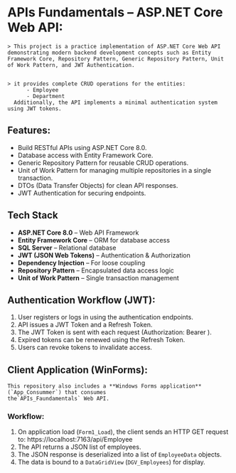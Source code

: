 # APIs Fundamentals – ASP.NET Core Web API:
    > This project is a practice implementation of ASP.NET Core Web API demonstrating modern backend development concepts such as Entity Framework Core, Repository Pattern, Generic Repository Pattern, Unit of Work Pattern, and JWT Authentication.

 
    > it provides complete CRUD operations for the entities:
          - Employee
          - Department
      Additionally, the API implements a minimal authentication system using JWT tokens.



## Features:
   - Build RESTful APIs using ASP.NET Core 8.0.
   - Database access with Entity Framework Core.
   - Generic Repository Pattern for reusable CRUD operations.
   - Unit of Work Pattern for managing multiple repositories in a single transaction.
   - DTOs (Data Transfer Objects) for clean API responses.
   - JWT Authentication for securing endpoints.


## Tech Stack
- **ASP.NET Core 8.0** – Web API Framework
- **Entity Framework Core** – ORM for database access
- **SQL Server** – Relational database
- **JWT (JSON Web Tokens)** – Authentication & Authorization
- **Dependency Injection** – For loose coupling
- **Repository Pattern** – Encapsulated data access logic
- **Unit of Work Pattern** – Single transaction management



## Authentication Workflow (JWT):
   1. User registers or logs in using the authentication endpoints.
   2. API issues a JWT Token and a Refresh Token.
   3. The JWT Token is sent with each request (Authorization: Bearer <token>).
   4. Expired tokens can be renewed using the Refresh Token.
   5. Users can revoke tokens to invalidate access.



## Client Application (WinForms):
    This repository also includes a **Windows Forms application** (`App_Consummer`) that consumes 
    the`APIs_Faundamentals` Web API.


### Workflow:
  1. On application load (`Form1_Load`), the client sends an HTTP GET request to:
     https://localhost:7163/api/Employee
  2. The API returns a JSON list of employees.
  3. The JSON response is deserialized into a list of `EmployeeData` objects.
  4. The data is bound to a `DataGridView` (`DGV_Employees`) for display.



    

